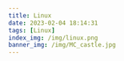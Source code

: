 ```yaml
---
title: Linux
date: 2023-02-04 18:14:31
tags: [Linux]
index_img: /img/linux.png
banner_img: /img/MC_castle.jpg
---
```

